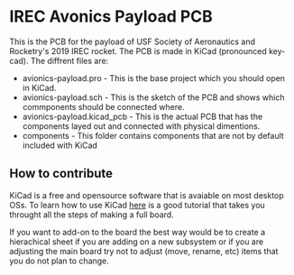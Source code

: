 # IREC Avonics Payload PCB

This is the PCB for the payload of USF Society of Aeronautics and Rocketry's 2019 IREC rocket. The PCB is made in KiCad (pronounced key-cad). The diffrent files are:

* avionics-payload.pro - This is the base project which you should open in KiCad.
* avionics-payload.sch - This is the sketch of the PCB and shows which commponents should be connected where.
* avionics-payload.kicad_pcb - This is the actual PCB that has the components layed out and connected with physical dimentions.
* components - This folder contains components that are not by default included with KiCad

## How to contribute

KiCad is a free and opensource software that is avaiable on most desktop OSs. To learn how to use KiCad [here](https://github.com/MalphasWats/hawk) is a good tutorial that takes you throught all the steps of making a full board.

If you want to add-on to the board the best way would be to create a hierachical sheet if you are adding on a new subsystem or if you are adjusting the main board try not to adjust (move, rename, etc) items that you do not plan to change.
